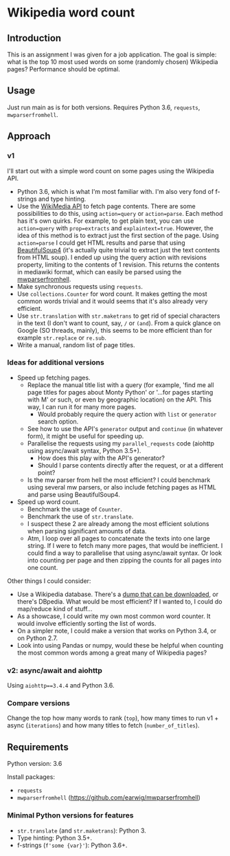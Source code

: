# Wikipedia word count

## Introduction
This is an assignment I was given for a job application. The goal is simple: what is the top 10 most used words on some
(randomly chosen) Wikipedia pages? Performance should be optimal.

## Usage
Just run main as is for both versions. Requires Python 3.6, `requests`, `mwparserfromhell`.

## Approach
### v1
I'll start out with a simple word count on some pages using the Wikipedia API.
- Python 3.6, which is what I'm most familiar with. I'm also very fond of f-strings and type hinting.
- Use the [WikiMedia API](https://www.mediawiki.org/wiki/API:Main_page) to fetch page contents. There are some
  possibilities to do this, using `action=query` or `action=parse`. Each method has it's own quirks. For example, to
  get plain text, you can use `action=query` with `prop=extracts` and `explaintext=true`. However, the idea of this
  method is to extract just the first section of the page. Using `action=parse` I could get HTML results and parse that
  using [BeautifulSoup4](https://www.crummy.com/software/BeautifulSoup/bs4/doc/) (it's actually quite trivial to extract
  just the text contents from HTML soup). I ended up using the query action with revisions property, limiting to the
  contents of 1 revision. This returns the contents in mediawiki format, which can easily be parsed using the
  [mwparserfromhell](https://github.com/earwig/mwparserfromhell).
- Make synchronous requests using `requests`.
- Use `collections.Counter` for word count. It makes getting the most common words trivial and it would seems that it's
  also already very efficient.
- Use `str.translation` with `str.maketrans` to get rid of special characters in the text (I don't want to count, say,
  `/` or `(and`). From a quick glance on Google (SO threads, mainly), this seems to be more efficient than for example
  `str.replace` or `re.sub`.
- Write a manual, random list of page titles.

### Ideas for additional versions
- Speed up fetching pages.
  - Replace the manual title list with a query (for example, 'find me all page titles for pages about Monty Python' or
    '...for pages starting with M' or such, or even by geographic location) on the API. This way, I can run it for many
    more pages.
    - Would probably require the query action with `list` or `generator` search option.
  - See how to use the API's `generator` output and `continue` (in whatever form), it might be useful for speeding up.
  - Parallelise the requests using my `parallel_requests` code (aiohttp using async/await syntax, Python 3.5+).
    - How does this play with the API's generator?
    - Should I parse contents directly after the request, or at a different point?
  - Is the mw parser from hell the most efficient? I could benchmark using several mw parsers, or also include fetching
    pages as HTML and parse using BeautifulSoup4.
- Speed up word count.
  - Benchmark the usage of `Counter`.
  - Benchmark the use of `str.translate`.
  - I suspect these 2 are already among the most efficient solutions when parsing significant amounts of data.
  - Atm, I loop over all pages to concatenate the texts into one large string. If I were to fetch many more pages, that
  would be inefficient. I could find a way to parallelise that using async/await syntax. Or look into counting per page
  and then zipping the counts for all pages into one count.

Other things I could consider:
- Use a Wikipedia database. There's a [dump that can be downloaded](https://en.wikipedia.org/wiki/Wikipedia:Database_download#Why_not_just_retrieve_data_from_wikipedia.org_at_runtime?),
  or there's DBpedia. What would be most efficient? If I wanted to, I could do map/reduce kind of stuff...
- As a showcase, I could write my own most common word counter. It would involve efficiently sorting the list of words.
- On a simpler note, I could make a version that works on Python 3.4, or on Python 2.7.
- Look into using Pandas or numpy, would these be helpful when counting the most common words among a great many of
  Wikipedia pages?

### v2: async/await and aiohttp
Using `aiohttp==3.4.4` and Python 3.6.

### Compare versions
Change the top how many words to rank (`top`), how many times to run v1 + async (`iterations`) and how many titles to
fetch (`number_of_titles`).


## Requirements
Python version: 3.6

Install packages:
- `requests`
- `mwparserfromhell` (https://github.com/earwig/mwparserfromhell)

### Minimal Python versions for features
- `str.translate` (and `str.maketrans`): Python 3.
- Type hinting: Python 3.5+.
- f-strings (`f'some {var}'`): Python 3.6+.




